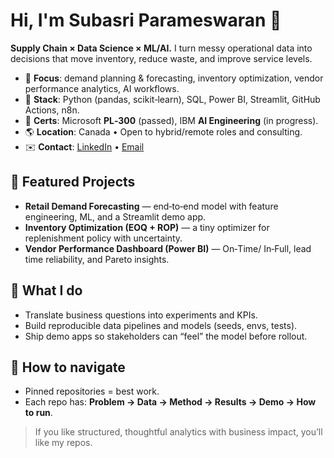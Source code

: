 # Hi, I'm Subasri Parameswaran 👋

**Supply Chain × Data Science × ML/AI.** I turn messy operational data into decisions that move inventory, reduce waste, and improve service levels.

- 🎯 **Focus**: demand planning & forecasting, inventory optimization, vendor performance analytics, AI workflows.
- 🧰 **Stack**: Python (pandas, scikit‑learn), SQL, Power BI, Streamlit, GitHub Actions, n8n.
- 🏅 **Certs**: Microsoft **PL‑300** (passed), IBM **AI Engineering** (in progress).
- 🌎 **Location**: Canada • Open to hybrid/remote roles and consulting.
- ✉️ **Contact**: [LinkedIn](https://www.linkedin.com/in/subasriparameswaran) • [Email](mailto:p.subasri@gmail.com)

## 🧩 Featured Projects
- **Retail Demand Forecasting** — end‑to‑end model with feature engineering, ML, and a Streamlit demo app.
- **Inventory Optimization (EOQ + ROP)** — a tiny optimizer for replenishment policy with uncertainty.
- **Vendor Performance Dashboard (Power BI)** — On‑Time/ In‑Full, lead time reliability, and Pareto insights.

## 🔬 What I do
- Translate business questions into experiments and KPIs.
- Build reproducible data pipelines and models (seeds, envs, tests).
- Ship demo apps so stakeholders can “feel” the model before rollout.

## 📌 How to navigate
- Pinned repositories = best work.
- Each repo has: **Problem → Data → Method → Results → Demo → How to run**.

> If you like structured, thoughtful analytics with business impact, you’ll like my repos.

